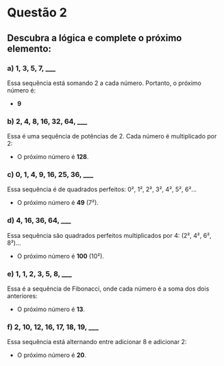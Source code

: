 
# Questão 2

## Descubra a lógica e complete o próximo elemento:

### a) 1, 3, 5, 7, ___
Essa sequência está somando 2 a cada número. Portanto, o próximo número é:
- **9**

### b) 2, 4, 8, 16, 32, 64, ___
Essa é uma sequência de potências de 2. Cada número é multiplicado por 2:
- O próximo número é **128**.

### c) 0, 1, 4, 9, 16, 25, 36, ___
Essa sequência é de quadrados perfeitos: 0², 1², 2², 3², 4², 5², 6²...
- O próximo número é **49** (7²).

### d) 4, 16, 36, 64, ___
Essa sequência são quadrados perfeitos multiplicados por 4: (2², 4², 6², 8²)...
- O próximo número é **100** (10²).

### e) 1, 1, 2, 3, 5, 8, ___
Essa é a sequência de Fibonacci, onde cada número é a soma dos dois anteriores:
- O próximo número é **13**.

### f) 2, 10, 12, 16, 17, 18, 19, ___
Essa sequência está alternando entre adicionar 8 e adicionar 2:
- O próximo número é **20**.
